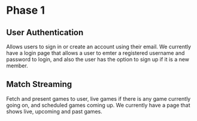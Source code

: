 # Phase 1

## User Authentication
Allows users to sign in or create an account using their email.
We currently have a login page that allows a user to emter a registered username and password to login, and also the user has the option to sign up if it is a new member.


## Match Streaming
Fetch and present games to user, live games if there is any game currently going on, and scheduled games coming up.
We currently have a page that shows live, upcoming and past games.

